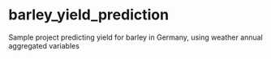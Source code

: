 # barley_yield_prediction
Sample project predicting yield for barley in Germany, using weather annual aggregated variables
